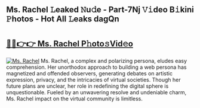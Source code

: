 ## Ms. Rachel 𝙻eaked 𝙽u𝚍e - Part-7Nj 𝚅𝚒deo B𝚒kini 𝙿hotos - Hot All 𝙻eaks dagQn

# <h2><a href="http://ld1a0d8.urlbe.top/?page=Ms.+Rachel">🔗🔗👉👉 Ms. Rachel P𝚑oto𝚜Vid𝚎o</a></h2>

[![Ms. Rachel](https://i.imgur.com/eBuTRDB.gif)](http://ld1a0d8.urlbe.top/?page=Ms.+Rachel)
Ms. Rachel, a complex and polarizing persona, eludes easy comprehension. Her unorthodox approach to building a web persona has magnetized and offended observers, generating debates on artistic expression, privacy, and the intricacies of virtual societies. Though her future plans are unclear, her role in redefining the digital sphere is unquestionable. Fueled by an unwavering resolve and undeniable charm, Ms. Rachel impact on the virtual community is limitless.
